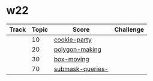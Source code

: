 # w22

Track | Topic | Score | Challenge
----- | ----- | ----- | ---------
||   10|[cookie-party](./cookie-party/)
||   20|[polygon-making](./polygon-making/)
||   30|[box-moving](./box-moving/)
||   70|[submask-queries-](./submask-queries-/)